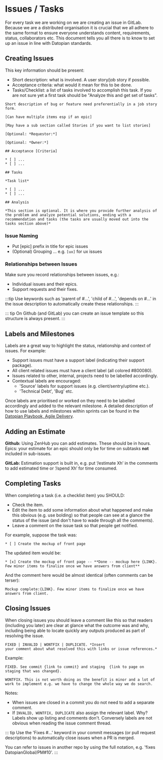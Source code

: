 # Issues / Tasks

For every task we are working on we are creating an issue in GitLab. Because we are a distributed organisation it is crucial that we all adhere to the same format to ensure everyone understands content, requirements, status, collaborators etc. This document tells you all there is to know to set up an issue in line with Datopian standards. 

## Creating Issues

This key information should be present:

* Short description: what is involved. A user story/job story if possible.
* Acceptance criteria: what would it mean for this to be done.
* Tasks/Checklist: a list of tasks involved to accomplish this task. If you are not sure yet a first task should be "Analyze this and get set of tasks".

```
Short description of bug or feature need preferentially in a job story form.

[Can have multiple items esp if an epic]

[May have a sub section called Stories if you want to list stories]

[Optional: *Requestor:*]

[Optional: *Owner:*]

## Acceptance [Criteria]

* [ ] ...
* [ ] ...

## Tasks

*Task list*

* [ ] ...
* [ ] ...

## Analysis

*This section is optional. It is where you provide further analysis of the problem and analyze potential solutions, ending with a recommendation and tasks (the tasks are usually moved out into the tasks section above)*
```

### Issue Naming

* Put [epic] prefix in title for epic issues
* (Optional) Grouping ... e.g. `[ux]` for ux issues

### Relationships between Issues

Make sure you record relationships between issues, e.g.:

* Individual issues and their epics.
* Support requests and their fixes.

:::tip
Use keywords such as 'parent of #...', 'child of #...', 'depends on #...' in the issue description to automatically create these relationships.
:::

::: tip
On Github (and GitLab) you can create an issue template so this structure is always present.
:::

## Labels and Milestones

Labels are a great way to highlight the status, relationship and context of issues. For example: 

* Support issues must have a support label (indicating their support package).
* All client related issues must have a client label (all colored #800080).
* Issues related to other, internal, projects need to be labelled accordingly.
* Contextual labels are encouraged:
  * 'Source' labels for support issues (e.g. client/sentry/uptime etc.).
  * 'Technical Debt', 'Bug' etc.

Once labels are prioritised or worked on they need to be labelled accordingly and added to the relevant milestone. A detailed description of how to use labels and milestones within sprints can be found in the [Datopian Playbook, Agile Delivery](https://playbook.datopian.com/agile/#the-sprint-process-and-key-concepts). 

## Adding an Estimate

**Github:** Using ZenHub you can add estimates. These should be in hours. Epics: your estimate for an epic should only be for time on subtasks **not** included in sub-issues.

**GitLab:** Estimation support is built in, e.g. put ‘/estimate Xh’ in the comments to add estimated time or ‘/spend Xh’ for time consumed.

## Completing Tasks

When completing a task (i.e. a checklist item) you SHOULD:

* Check the item.
* Edit the item to add some information about what happened and make this obvious (e.g. use bolding) so that people can see at a glance the status of the issue (and don't have to wade through all the comments).
* Leave a comment on the issue task so that people get notified.

For example, suppose the task was:

```
* [ ] Create the mockup of front page
```

The updated item would be:

```
* [x] Create the mockup of front page -- **Done -- mockup here {LINK}. Few minor items to finalize once we have answers from client**
```

And the comment here would be almost identical (often comments can be terser):

```
Mockup complete:{LINK}. Few minor items to finalize once we have answers from client.
```

## Closing Issues

When closing issues you should leave a comment like this so that readers (including you later) are clear at glance what the outcome was and why, including being able to locate quickly any outputs produced as part of resolving the issue.

```
FIXED | INVALID | WONTFIX | DUPLICATE. *Insert
your comment about what resolved this with links or issue references.*
```

Example:

```
FIXED. See commit {link to commit} and staging  {link to page on staging that was changed}.
```

```
WONTFIX. This is not worth doing as the benefit is minor and a lot of work to implement e.g. we have to change the whole way we do search.
```

Notes:

* When issues are closed in a commit you do not need to add a separate comment.
* If `INVALID, WONTFIX, DUPLICATE` also assign the relevant label. Why? Labels show up listing and comments don't. Conversely labels are not obvious when reading the issue comment thread.

::: tip
Use the 'Fixes #...' keyword in your commit messages (or pull request descriptions) to automatically close issues when a PR is merged.

You can refer to issues in another repo by using the full notation, e.g. 'fixes DatopianGlobal/PM#10'.
:::
